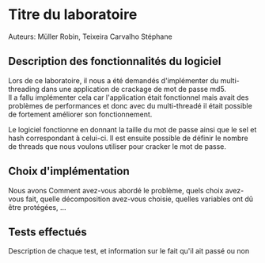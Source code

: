 # Titre du laboratoire

Auteurs: Müller Robin, Teixeira Carvalho Stéphane

## Description des fonctionnalités du logiciel

Lors de ce laboratoire, il nous a été demandés d'implémenter du multi-threading dans une application de crackage de mot de passe md5.  
 Il a fallu implémenter cela car l'application était fonctionnel mais avait des problèmes de performances et donc avec du multi-threadé il était possible de fortement améliorer son fonctionnement.

Le logiciel fonctionne en donnant la taille du mot de passe ainsi que le sel et hash correspondant à celui-ci. Il est ensuite possible de définir le nombre de threads que nous voulons utiliser pour cracker le mot de passe.

## Choix d'implémentation

Nous avons
Comment avez-vous abordé le problème, quels choix avez-vous fait, quelle
décomposition avez-vous choisie, quelles variables ont dû être protégées, ...



## Tests effectués


Description de chaque test, et information sur le fait qu'il ait passé ou non
